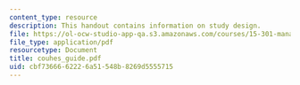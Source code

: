 ```yaml
---
content_type: resource
description: This handout contains information on study design.
file: https://ol-ocw-studio-app-qa.s3.amazonaws.com/courses/15-301-managerial-psychology-laboratory-fall-2004/cbf7366662226a51548b8269d5555715_couhes_guide.pdf
file_type: application/pdf
resourcetype: Document
title: couhes_guide.pdf
uid: cbf73666-6222-6a51-548b-8269d5555715
---
```

